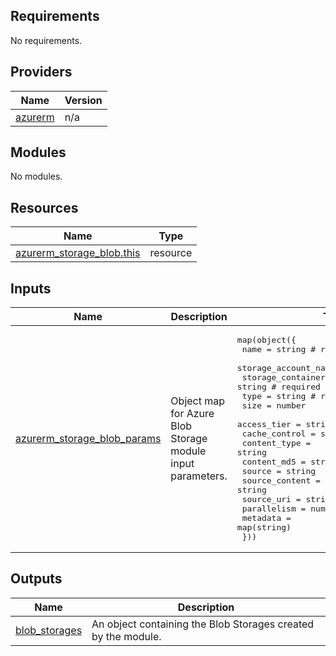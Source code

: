 <!-- BEGIN_TF_DOCS -->
<!-- markdown-table-prettify-ignore-start -->
## Requirements

No requirements.

## Providers

| Name | Version |
|------|---------|
| <a name="provider_azurerm"></a> [azurerm](#provider\_azurerm) | n/a |

## Modules

No modules.

## Resources

| Name | Type |
|------|------|
| [azurerm_storage_blob.this](https://registry.terraform.io/providers/hashicorp/azurerm/latest/docs/resources/storage_blob) | resource |

## Inputs

| Name | Description | Type | Default | Required |
|------|-------------|------|---------|:--------:|
| <a name="input_azurerm_storage_blob_params"></a> [azurerm\_storage\_blob\_params](#input\_azurerm\_storage\_blob\_params) | Object map for Azure Blob Storage module input parameters. | <pre>map(object({<br>    name                   = string # required<br>    storage_account_name   = string # required<br>    storage_container_name = string # required<br>    type                   = string # required<br>    size                   = number<br>    access_tier            = string<br>    cache_control          = string<br>    content_type           = string<br>    content_md5            = string<br>    source                 = string<br>    source_content         = string<br>    source_uri             = string<br>    parallelism            = number<br>    metadata               = map(string)<br>  }))</pre> | n/a | yes |

## Outputs

| Name | Description |
|------|-------------|
| <a name="output_blob_storages"></a> [blob\_storages](#output\_blob\_storages) | An object containing the Blob Storages created by the module. |
<!-- markdown-table-prettify-ignore-end -->

<!-- END_TF_DOCS -->